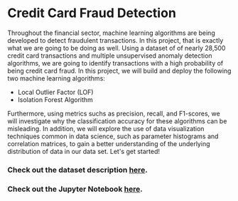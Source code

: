 # Credit Card Fraud Detection

Throughout the financial sector, machine learning algorithms are being developed to detect fraudulent transactions. In this project, that is exactly what we are going to be doing as well. Using a dataset of of nearly 28,500 credit card transactions and multiple unsupervised anomaly detection algorithms, we are going to identify transactions with a high probability of being credit card fraud. In this project, we will build and deploy the following two machine learning algorithms:

-  Local Outlier Factor (LOF)
-  Isolation Forest Algorithm

Furthermore, using metrics suchs as precision, recall, and F1-scores, we will investigate why the classification accuracy for these algorithms can be misleading.
In addition, we will explore the use of data visualization techniques common in data science, such as parameter histograms and correlation matrices, to gain a better understanding of the underlying distribution of data in our data set. Let's get started!

### Check out the dataset description [here](https://www.kaggle.com/mlg-ulb/creditcardfraud).

### Check out the Jupyter Notebook [here]().